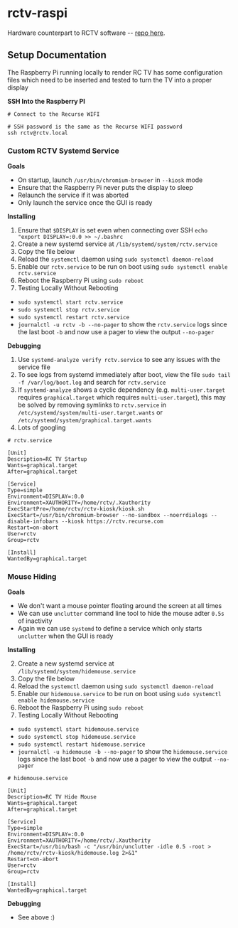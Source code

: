 # rctv-raspi

Hardware counterpart to RCTV software -- [repo here](https://github.com/gregsadetsky/recurselevision/).


## Setup Documentation

The Raspberry Pi running locally to render RC TV has some configuration files
which need to be inserted and tested to turn the TV into a proper display


**SSH Into the Raspberry PI**

```
# Connect to the Recurse WIFI 

# SSH password is the same as the Recurse WIFI password
ssh rctv@rctv.local
```


### Custom RCTV Systemd Service

**Goals**

* On startup, launch `/usr/bin/chromium-browser` in `--kiosk` mode
* Ensure that the Raspberry Pi never puts the display to sleep
* Relaunch the service if it was aborted
* Only launch the service once the GUI is ready


**Installing**

1. Ensure that `$DISPLAY` is set even when connecting over SSH `echo "export
   DISPLAY=:0.0 >> ~/.bashrc`
2. Create a new systemd service at `/lib/systemd/system/rctv.service`
3. Copy the file below
4. Reload the `systemctl` daemon using `sudo systemctl daemon-reload`
5. Enable our `rctv.service` to be run on boot using `sudo systemctl enable rctv.service`
6. Reboot the Raspberry Pi using `sudo reboot`
7. Testing Locally Without Rebooting
  * `sudo systemctl start rctv.service`
  * `sudo systemctl stop rctv.service`
  * `sudo systemctl restart rctv.service`
  * `journalctl -u rctv -b --no-pager` to show the `rctv.service` logs since the
    last boot `-b` and now use a pager to view the output `--no-pager`


**Debugging**

1. Use `systemd-analyze verify rctv.service` to see any issues with the service
   file
2. To see logs from systemd immediately after boot, view the file `sudo tail -f
   /var/log/boot.log` and search for `rctv.service`
3. If `systemd-analyze` shows a cyclic dependency (e.g. `multi-user.target`
   requires `graphical.target` which requires `multi-user.target`), this may be
   solved by removing symlinks to `rctv.service` in
   `/etc/systemd/system/multi-user.target.wants` or
   `/etc/systemd/system/graphical.target.wants`
4. Lots of googling


```systemd
# rctv.service

[Unit]
Description=RC TV Startup
Wants=graphical.target
After=graphical.target

[Service]
Type=simple
Environment=DISPLAY=:0.0
Environment=XAUTHORITY=/home/rctv/.Xauthority
ExecStartPre=/home/rctv/rctv-kiosk/kiosk.sh
ExecStart=/usr/bin/chromium-browser --no-sandbox --noerrdialogs --disable-infobars --kiosk https://rctv.recurse.com
Restart=on-abort
User=rctv
Group=rctv

[Install]
WantedBy=graphical.target

```


### Mouse Hiding


**Goals**

* We don't want a mouse pointer floating around the screen at all times
* We can use `unclutter` command line tool to hide the mouse adter `0.5s` of
  inactivity
* Again we can use `systemd` to define a service which only starts `unclutter`
  when the GUI is ready


**Installing**

2. Create a new systemd service at `/lib/systemd/system/hidemouse.service`
3. Copy the file below
4. Reload the `systemctl` daemon using `sudo systemctl daemon-reload`
5. Enable our `hidemouse.service` to be run on boot using `sudo systemctl enable hidemouse.service`
6. Reboot the Raspberry Pi using `sudo reboot`
7. Testing Locally Without Rebooting
  * `sudo systemctl start hidemouse.service`
  * `sudo systemctl stop hidemouse.service`
  * `sudo systemctl restart hidemouse.service`
  * `journalctl -u hidemouse -b --no-pager` to show the `hidemouse.service` logs since the
    last boot `-b` and now use a pager to view the output `--no-pager`


```systemd
# hidemouse.service

[Unit]
Description=RC TV Hide Mouse
Wants=graphical.target
After=graphical.target

[Service]
Type=simple
Environment=DISPLAY=:0.0
Environment=XAUTHORITY=/home/rctv/.Xauthority
ExecStart=/usr/bin/bash -c "/usr/bin/unclutter -idle 0.5 -root > /home/rctv/rctv-kiosk/hidemouse.log 2>&1"
Restart=on-abort
User=rctv
Group=rctv

[Install]
WantedBy=graphical.target
```


**Debugging**

* See above :)

